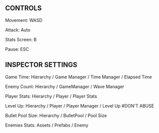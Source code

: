 CONTROLS
----------------------------------
Movement: WASD

Attack: Auto

Stats Screen: B

Pause: ESC

INSPECTOR SETTINGS
----------------------------------
Game Time: Hierarchy / Game Manager / Time Manager / Elapsed Time

Enemy Count: Hierarchy / GameManager / Wave Manager

Player Stats: Hierarchy / Player / Player Stats

Level Up: Hierarchy / Player / Player Manager / Level Up #DON'T ABUSE

Bullet Pool Size: Hierarchy / BulletPool / Pool Size

Enemies Stats: Assets / Prefabs / Enemy
